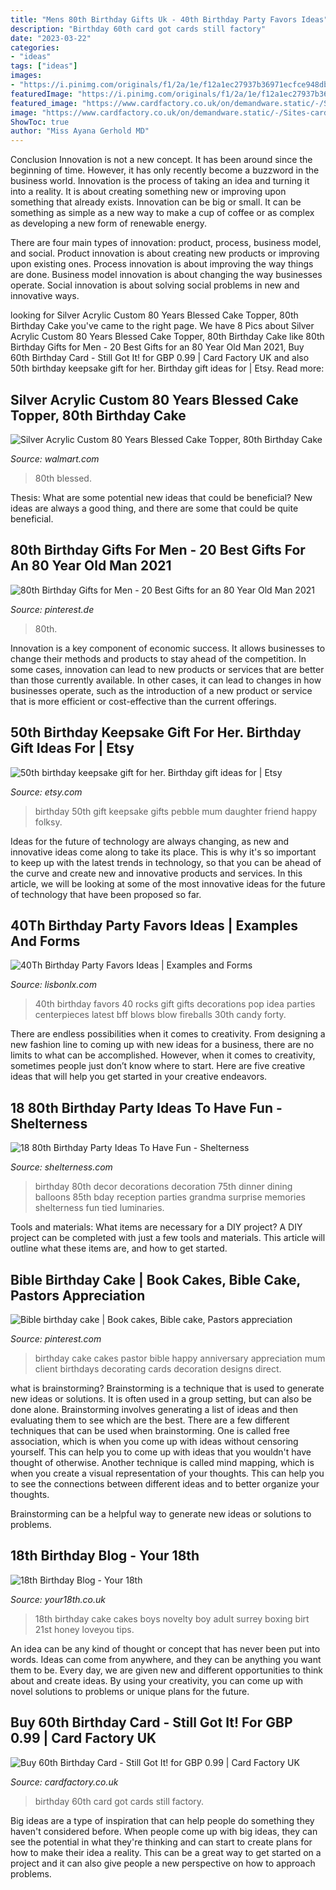 ```yaml
---
title: "Mens 80th Birthday Gifts Uk - 40th Birthday Party Favors Ideas"
description: "Birthday 60th card got cards still factory"
date: "2023-03-22"
categories:
- "ideas"
tags: ["ideas"]
images:
- "https://i.pinimg.com/originals/f1/2a/1e/f12a1ec27937b36971ecfce948db301a.jpg"
featuredImage: "https://i.pinimg.com/originals/f1/2a/1e/f12a1ec27937b36971ecfce948db301a.jpg"
featured_image: "https://www.cardfactory.co.uk/on/demandware.static/-/Sites-cardfactory-UK-master/default/dw37c9d8c9/images/43348-PRIMARY-1.jpg"
image: "https://www.cardfactory.co.uk/on/demandware.static/-/Sites-cardfactory-UK-master/default/dw37c9d8c9/images/43348-PRIMARY-1.jpg"
ShowToc: true
author: "Miss Ayana Gerhold MD"
---
```



Conclusion
Innovation is not a new concept. It has been around since the beginning of time. However, it has only recently become a buzzword in the business world.
Innovation is the process of taking an idea and turning it into a reality. It is about creating something new or improving upon something that already exists. Innovation can be big or small. It can be something as simple as a new way to make a cup of coffee or as complex as developing a new form of renewable energy.

There are four main types of innovation: product, process, business model, and social. Product innovation is about creating new products or improving upon existing ones. Process innovation is about improving the way things are done. Business model innovation is about changing the way businesses operate. Social innovation is about solving social problems in new and innovative ways.

	

		
looking for Silver Acrylic Custom 80 Years Blessed Cake Topper, 80th Birthday Cake you've came to the right page. We have 8 Pics about Silver Acrylic Custom 80 Years Blessed Cake Topper, 80th Birthday Cake like 80th Birthday Gifts for Men - 20 Best Gifts for an 80 Year Old Man 2021, Buy 60th Birthday Card - Still Got It! for GBP 0.99 | Card Factory UK and also 50th birthday keepsake gift for her. Birthday gift ideas for | Etsy. Read more:
		
    
## Silver Acrylic Custom 80 Years Blessed Cake Topper, 80th Birthday Cake

<img loading=lazy src="https://i5.walmartimages.com/asr/6f593da1-f2d8-43db-b3f4-01185dcfca54.c9fa6d372c1d9785cb41152ffe3791b5.jpeg" onerror="this.onerror=null;this.src='https://tse3.mm.bing.net/th?id=OIP.gY9LLzFcMhcsILwz1B246wHaG-&amp;pid=15.1';" alt="Silver Acrylic Custom 80 Years Blessed Cake Topper, 80th Birthday Cake">

_Source: walmart.com_

>80th blessed. 

	

Thesis: What are some potential new ideas that could be beneficial?
New ideas are always a good thing, and there are some that could be quite beneficial.

    
## 80th Birthday Gifts For Men - 20 Best Gifts For An 80 Year Old Man 2021

<img loading=lazy src="https://i.pinimg.com/736x/3d/72/30/3d72308dc3d2488372680ca44d306540.jpg" onerror="this.onerror=null;this.src='https://tse3.mm.bing.net/th?id=OIP.WAGGn5zsDG_q8tf_3TifxQHaLH&amp;pid=15.1';" alt="80th Birthday Gifts for Men - 20 Best Gifts for an 80 Year Old Man 2021">

_Source: pinterest.de_

>80th. 

	

Innovation is a key component of economic success. It allows businesses to change their methods and products to stay ahead of the competition. In some cases, innovation can lead to new products or services that are better than those currently available. In other cases, it can lead to changes in how businesses operate, such as the introduction of a new product or service that is more efficient or cost-effective than the current offerings.

    
## 50th Birthday Keepsake Gift For Her. Birthday Gift Ideas For | Etsy

<img loading=lazy src="https://i.etsystatic.com/13970351/r/il/9cd2cf/1305351980/il_fullxfull.1305351980_myes.jpg" onerror="this.onerror=null;this.src='https://tse3.mm.bing.net/th?id=OIP.ERN59kkCQMUm1KmlRv5RtAHaJ4&amp;pid=15.1';" alt="50th birthday keepsake gift for her. Birthday gift ideas for | Etsy">

_Source: etsy.com_

>birthday 50th gift keepsake gifts pebble mum daughter friend happy folksy. 

	

Ideas for the future of technology are always changing, as new and innovative ideas come along to take its place. This is why it's so important to keep up with the latest trends in technology, so that you can be ahead of the curve and create new and innovative products and services. In this article, we will be looking at some of the most innovative ideas for the future of technology that have been proposed so far.

    
## 40Th Birthday Party Favors Ideas | Examples And Forms

<img loading=lazy src="https://i.pinimg.com/originals/c7/ec/26/c7ec2684bb3bf5aa65bb2bdbee7b1b72.jpg" onerror="this.onerror=null;this.src='https://tse4.mm.bing.net/th?id=OIP.VhUh82-DHfY2m6WxeOI08wHaHa&amp;pid=15.1';" alt="40Th Birthday Party Favors Ideas | Examples and Forms">

_Source: lisbonlx.com_

>40th birthday favors 40 rocks gift gifts decorations pop idea parties centerpieces latest bff blows blow fireballs 30th candy forty. 

	

There are endless possibilities when it comes to creativity. From designing a new fashion line to coming up with new ideas for a business, there are no limits to what can be accomplished. However, when it comes to creativity, sometimes people just don’t know where to start. Here are five creative ideas that will help you get started in your creative endeavors.

    
## 18 80th Birthday Party Ideas To Have Fun - Shelterness

<img loading=lazy src="https://i.shelterness.com/2017/02/07-all-blue-party-reception-decor-for-an-80th-birthday-party.jpg" onerror="this.onerror=null;this.src='https://tse3.mm.bing.net/th?id=OIP.1h5QmiweMjQ6LgKqsIyFwwHaJ4&amp;pid=15.1';" alt="18 80th Birthday Party Ideas To Have Fun - Shelterness">

_Source: shelterness.com_

>birthday 80th decor decorations decoration 75th dinner dining balloons 85th bday reception parties grandma surprise memories shelterness fun tied luminaries. 

	

Tools and materials: What items are necessary for a DIY project?
A DIY project can be completed with just a few tools and materials. This article will outline what these items are, and how to get started.

    
## Bible Birthday Cake | Book Cakes, Bible Cake, Pastors Appreciation

<img loading=lazy src="https://i.pinimg.com/originals/f1/2a/1e/f12a1ec27937b36971ecfce948db301a.jpg" onerror="this.onerror=null;this.src='https://tse3.mm.bing.net/th?id=OIP.WbZ0x_OSbBIWMszQ9gcJoQAAAA&amp;pid=15.1';" alt="Bible birthday cake | Book cakes, Bible cake, Pastors appreciation">

_Source: pinterest.com_

>birthday cake cakes pastor bible happy anniversary appreciation mum client birthdays decorating cards decoration designs direct. 

	

what is brainstorming?
Brainstorming is a technique that is used to generate new ideas or solutions. It is often used in a group setting, but can also be done alone. Brainstorming involves generating a list of ideas and then evaluating them to see which are the best.
There are a few different techniques that can be used when brainstorming. One is called free association, which is when you come up with ideas without censoring yourself. This can help you to come up with ideas that you wouldn't have thought of otherwise. Another technique is called mind mapping, which is when you create a visual representation of your thoughts. This can help you to see the connections between different ideas and to better organize your thoughts.

Brainstorming can be a helpful way to generate new ideas or solutions to problems.

    
## 18th Birthday Blog - Your 18th

<img loading=lazy src="https://assets.yourbirthdays.co.uk/images/blog/18th-birthday-cake-surrey.jpg" onerror="this.onerror=null;this.src='https://tse2.mm.bing.net/th?id=OIP.0NmdtIVPeHXzjJbNBFyPmwHaFi&amp;pid=15.1';" alt="18th Birthday Blog - Your 18th">

_Source: your18th.co.uk_

>18th birthday cake cakes boys novelty boy adult surrey boxing birt 21st honey loveyou tips. 

	

An idea can be any kind of thought or concept that has never been put into words. Ideas can come from anywhere, and they can be anything you want them to be. Every day, we are given new and different opportunities to think about and create ideas. By using your creativity, you can come up with novel solutions to problems or unique plans for the future.

    
## Buy 60th Birthday Card - Still Got It! For GBP 0.99 | Card Factory UK

<img loading=lazy src="https://www.cardfactory.co.uk/on/demandware.static/-/Sites-cardfactory-UK-master/default/dw37c9d8c9/images/43348-PRIMARY-1.jpg" onerror="this.onerror=null;this.src='https://tse3.mm.bing.net/th?id=OIP.Y2obPJnmG2eNyqfwnRiXvgHaHa&amp;pid=15.1';" alt="Buy 60th Birthday Card - Still Got It! for GBP 0.99 | Card Factory UK">

_Source: cardfactory.co.uk_

>birthday 60th card got cards still factory. 

	

Big ideas are a type of inspiration that can help people do something they haven't considered before. When people come up with big ideas, they can see the potential in what they're thinking and can start to create plans for how to make their idea a reality. This can be a great way to get started on a project and it can also give people a new perspective on how to approach problems.

